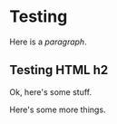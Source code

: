 # Testing

Here is a *paragraph*.

<h2>Testing HTML h2</h2>

Ok, here's some stuff.

Here's some  more things.